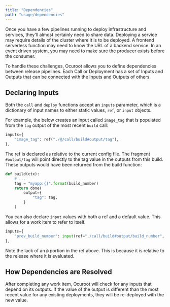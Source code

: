 ```yaml
---
title: "Dependencies"
path: "usage/dependencies"
---
```


Once you have a few pipelines running to deploy infrastructure and services, they'll almost certainly
need to share data. Deploying a service may require details of the cluster where it is to be deployed.
A frontend serverless function may need to know the URL of a backend service. In an event driven system,
you may need to make sure the producer exists before the consumer.

To handle these challenges, Ocuroot allows you to define dependencies between release pipelines. Each Call
or Deployment has a set of Inputs and Outputs that can be connected with the Inputs and Outputs of others.

## Declaring Inputs

Both the `call` and `deploy` functions accept an `inputs` parameter, which is a dictionary of input names to
either static values, `ref`, or `input` objects.

For example, the below creates an input called `image_tag` that is populated from the `tag` output of the
most recent `build` call:

```python
inputs={
    "image_tag": ref("./@/call/build#output/tag"),
},
```

The ref is declared as relative to the current config file. The fragment `#output/tag` will point directly to the
tag value in the outputs from this build. These outputs would have been returned from the build function:

```python
def build(ctx):
    # ...
    tag = "myapp:{}".format(build_number)
    return done(
        output={
            "tag": tag,
        }
    )
```

You can also declare `input` values with both a ref and a default value. This allows for a work item to refer to
itself.

```python
inputs={
    "prev_build_number": input(ref="./call/build#output/build_number", default=0),
},
```

Note the lack of an `@` portion in the ref above. This is because it is relative to the release where it is evaluated.

## How Dependencies are Resolved

After completing any work item, Ocuroot will check for any inputs that depend on its outputs. If the value of the output
is different than the most recent value for any existing deployments, they will be re-deployed with the new value.